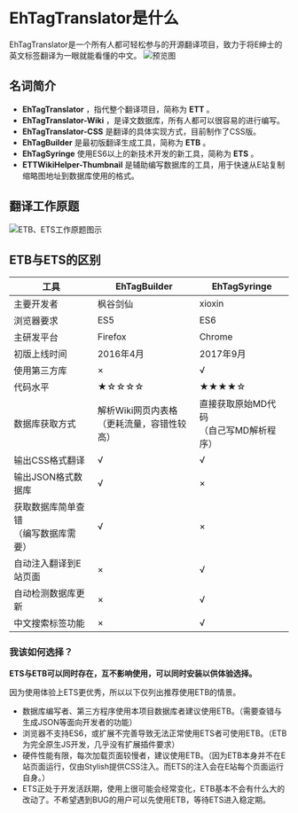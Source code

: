 # EhTagTranslator是什么
EhTagTranslator是一个所有人都可轻松参与的开源翻译项目，致力于将E绅士的英文标签翻译为一眼就能看懂的中文。
![预览图](https://raw.githubusercontent.com/wiki/Mapaler/EhTagTranslator/document/images/preview.png)

## 名词简介
* **EhTagTranslator** ，指代整个翻译项目，简称为 **ETT** 。
* **EhTagTranslator-Wiki** ，是译文数据库，所有人都可以很容易的进行编写。
* **EhTagTranslator-CSS** 是翻译的具体实现方式，目前制作了CSS版。
* **EhTagBuilder** 是最初版翻译生成工具，简称为 **ETB** 。
* **EhTagSyringe** 使用ES6以上的新技术开发的新工具，简称为 **ETS** 。
* **ETTWikiHelper-Thumbnail** 是辅助编写数据库的工具，用于快速从E站复制缩略图地址到数据库使用的格式。

## 翻译工作原题
![ETB、ETS工作原题图示](https://raw.githubusercontent.com/wiki/Mapaler/EhTagTranslator/document/images/diff_with_etb_ets.png)

## ETB与ETS的区别

| 工具 | EhTagBuilder | EhTagSyringe |
| --- | --- | --- |
| 主要开发者 | 枫谷剑仙 | xioxin |
| 浏览器要求 | ES5 | ES6 |
| 主研发平台 | Firefox | Chrome |
| 初版上线时间 | 2016年4月 | 2017年9月 |
| 使用第三方库 | × | √ |
| 代码水平 | ★☆☆☆☆ | ★★★★☆ |
| 数据库获取方式 | 解析Wiki网页内表格<br>（更耗流量，容错性较高） | 直接获取原始MD代码<br>（自己写MD解析程序） |
| 输出CSS格式翻译 | √ | √ |
| 输出JSON格式数据库 | √ | × |
| 获取数据库简单查错<br>（编写数据库需要） | √ | × |
| 自动注入翻译到E站页面 | × | √ |
| 自动检测数据库更新 | × | √ |
| 中文搜索标签功能 | × | √ |

### 我该如何选择？

**ETS与ETB可以同时存在，互不影响使用，可以同时安装以供体验选择。**

因为使用体验上ETS更优秀，所以以下仅列出推荐使用ETB的情景。
* 数据库编写者、第三方程序使用本项目数据库者建议使用ETB。（需要查错与生成JSON等面向开发者的功能）
* 浏览器不支持ES6，或扩展不完善导致无法正常使用ETS者可使用ETB。（ETB为完全原生JS开发，几乎没有扩展插件要求）
* 硬件性能有限，每次加载页面较慢者，建议使用ETB。（因为ETB本身并不在E站页面运行，仅由Stylish提供CSS注入。而ETS的注入会在E站每个页面运行自身。）
* ETS正处于开发活跃期，使用上很可能会经常变化，ETB基本不会有什么大的改动了。不希望遇到BUG的用户可以先使用ETB，等待ETS进入稳定期。

